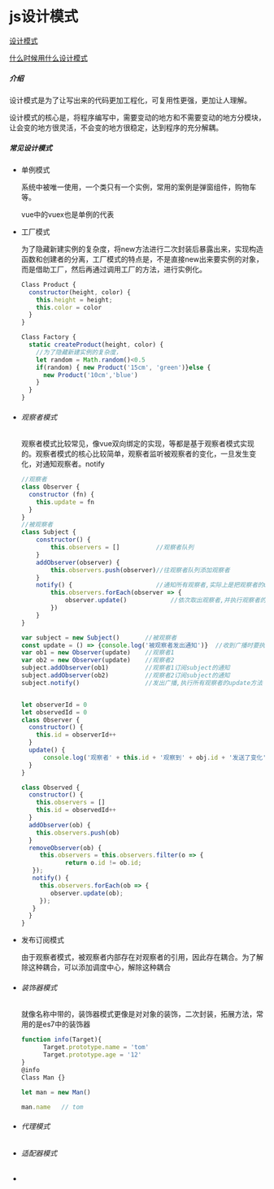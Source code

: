 # 						js设计模式

[设计模式](https://juejin.im/post/5d58ca046fb9a06ad0056cc7)

[什么时候用什么设计模式](https://juejin.im/post/5e0eaff4e51d45413b7b77f3#)

##### 介绍

​		设计模式是为了让写出来的代码更加工程化，可复用性更强，更加让人理解。

​		设计模式的核心是，将程序编写中，需要变动的地方和不需要变动的地方分模块，让会变的地方很灵活，不会变的地方很稳定，达到程序的充分解耦。

##### 常见设计模式

- 单例模式

  ​		系统中被唯一使用，一个类只有一个实例，常用的案例是弹窗组件，购物车等。

  vue中的vuex也是单例的代表

- 工厂模式

  ​		为了隐藏新建实例的复杂度，将new方法进行二次封装后暴露出来，实现构造函数和创建者的分离，工厂模式的特点是，不是直接new出来要实例的对象，而是借助工厂，然后再通过调用工厂的方法，进行实例化。

  ```js
  Class Product {
  	constructor(height, color) {
      this.height = height;
      this.color = color
    }
  }
  
  Class Factory {
    static createProduct(height, color) {
      //为了隐藏新建实例的复杂度，
      let random = Math.random()<0.5
      if(random) { new Product('15cm', 'green')}else {
        new Product('10cm','blue')
      }
    }
  }
  ```

  

- ###### 观察者模式

  ​		观察者模式比较常见，像vue双向绑定的实现，等都是基于观察者模式实现的。观察者模式的核心比较简单，观察者监听被观察者的变化，一旦发生变化，对通知观察者。notify
  
  ```js
  //观察者
  class Observer {    
    constructor (fn) {      
      this.update = fn    
    }
  }
  //被观察者
  class Subject {    
      constructor() {        
          this.observers = []          //观察者队列    
      }    
      addObserver(observer) {          
          this.observers.push(observer)//往观察者队列添加观察者    
      }    
      notify() {                       //通知所有观察者,实际上是把观察者的update()都执行了一遍       
          this.observers.forEach(observer => {        
              observer.update()            //依次取出观察者,并执行观察者的update方法        
          })    
      }
  }
  
  var subject = new Subject()       //被观察者
  const update = () => {console.log('被观察者发出通知')}  //收到广播时要执行的方法
  var ob1 = new Observer(update)    //观察者1
  var ob2 = new Observer(update)    //观察者2
  subject.addObserver(ob1)          //观察者1订阅subject的通知
  subject.addObserver(ob2)          //观察者2订阅subject的通知
  subject.notify()                  //发出广播,执行所有观察者的update方法
  
  
  
  ```
  
  ```js
  let observerId = 0
  let observedId = 0
  class Observer {
    constructor() {
      this.id = observerId++
    }
    update() {
        console.log('观察者' + this.id + '观察到' + obj.id + '发送了变化' )
    }
  }
  
  class Observed {
    constructor() {
      this.observers = []
      this.id = observedId++
    }
    addObserver(ob) {
      this.observers.push(ob)
    }
    removeObserver(ob) {
       this.observers = this.observers.filter(o => {
              return o.id != ob.id;
     });
     notify() {
       this.observers.forEach(ob => {
          observer.update(ob);
       });   
     }
    }
  }
  ```
  
  
  
- 发布订阅模式

  由于观察者模式，被观察者内部存在对观察者的引用，因此存在耦合。为了解除这种耦合，可以添加调度中心，解除这种耦合

- ###### 装饰器模式

  就像名称中带的，装饰器模式更像是对对象的装饰，二次封装，拓展方法，常用的是es7中的装饰器

  ```js
  function info(Target){
  		Target.prototype.name = 'tom'
  		Target.prototype.age = '12'
  }
  @info
  Class Man {}
  
  let man = new Man()
  
  man.name   // tom
  ```

- ###### 代理模式

- ###### 适配器模式

- 

  